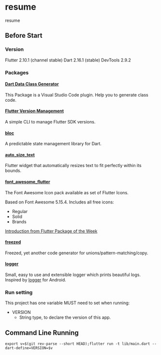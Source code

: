 # resume

resume


[comment]: <TODO> (![image]&#40;TODO.gif&#41;)

## Before Start

### Version

Flutter 2.10.1 (channel stable)
Dart 2.16.1 (stable)
DevTools 2.9.2

### Packages

#### [Dart Data Class Generator](https://marketplace.visualstudio.com/items?itemName=BendixMa.dart-data-class-generator)

This Package is a Visual Studio Code plugin. Help you to generate class code.

#### [Flutter Version Management](https://fvm.app)

A simple CLI to manage Flutter SDK versions.

#### [bloc](https://bloclibrary.dev)

A predictable state management library for Dart.

#### [auto_size_text](https://pub.dev/packages/auto_size_text)

Flutter widget that automatically resizes text to fit perfectly within its bounds.

#### [font_awesome_flutter](https://pub.dev/packages/font_awesome_flutter)

The Font Awesome Icon pack available as set of Flutter Icons.

Based on Font Awesome 5.15.4. Includes all free icons:

- Regular
- Solid
- Brands

[Introduction from Flutter Package of the Week](https://www.youtube.com/watch?v=TOAyjIAsT7o)

#### [freezed](https://pub.dev/packages/freezed)

Freezed, yet another code generator for unions/pattern-matching/copy.

#### [logger](https://pub.dev/packages/logger)

Small, easy to use and extensible logger which prints beautiful logs. Inspired
by [logger](https://github.com/orhanobut/logger) for Android.

### Run setting

This project has one variable MUST need to set when running:

- VERSION
    - String type, to declare the version of this app.

## Command Line Running

    export v=$(git rev-parse --short HEAD);flutter run -t lib/main.dart --dart-define=VERSION=$v
